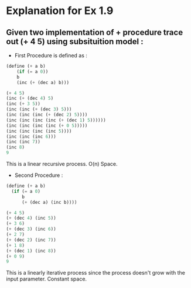 # Explanation for Ex 1.9 
## Given two implementation of + procedure trace out (+ 4 5) using subsituition model :

- First Procedure is defined as : 

```scheme
(define (+ a b)
    (if (= a 0))
    b
    (inc (+ (dec a) b)))
```

```scheme
(+ 4 5) 
(inc (+ (dec 4) 5)
(inc (+ 3 5)) 
(inc (inc (+ (dec 3) 5)))
(inc (inc (inc (+ (dec 2) 5))))
(inc (inc (inc (inc (+ (dec 1) 5))))))
(inc (inc (inc (inc (+ 0 5)))))
(inc (inc (inc (inc 5))))
(inc (inc (inc 6)))
(inc (inc 7))
(inc 8)
9
```
This is a linear recursive process. O(n) Space. 

- Second Procedure :

```scheme 
(define (+ a b)
  (if (= a 0)
      b
      (+ (dec a) (inc b))))
```

```scheme
(+ 4 5)
(+ (dec 4) (inc 5))
(+ 3 6)
(+ (dec 3) (inc 6))
(+ 2 7)
(+ (dec 2) (inc 7))
(+ 1 8)
(+ (dec 1) (inc 8))
(+ 0 9)
9
```
This is a linearly iterative process since the process doesn't grow with the input parameter. Constant space. 
